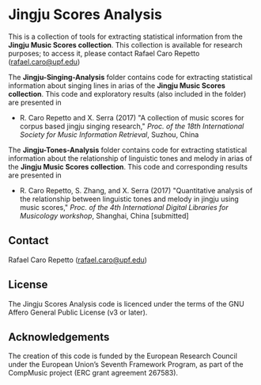 # Jingju Scores Analysis

This is a collection of tools for extracting statistical information from the **Jingju Music Scores collection**. This collection is available for research purposes; to access it, please contact Rafael Caro Repetto (rafael.caro@upf.edu)

The **Jingju-Singing-Analysis** folder contains code for extracting statistical information about singing lines in arias of the **Jingju Music Scores collection**. This code and exploratory results (also included in the folder) are presented in

- R. Caro Repetto and X. Serra (2017) "A collection of music scores for corpus based jingju singing research," *Proc. of the 18th International Society for Music Information Retrieval*, Suzhou, China

The **Jingju-Tones-Analysis** folder contains code for extracting statistical information about the relationship of linguistic tones and melody in arias of the **Jingju Music Scores collection**. This code and corresponding results are presented in

- R. Caro Repetto, S. Zhang, and X. Serra (2017) "Quantitative analysis of the relationship between linguistic tones and melody in jingju using music scores," *Proc. of the 4th International Digital Libraries for Musicology workshop*, Shanghai, China [submitted]

## Contact
Rafael Caro Repetto (rafael.caro@upf.edu)

## License
 The Jingju Scores Analysis code is licenced under the terms of the GNU Affero General Public License (v3 or later).

## Acknowledgements
The creation of this code is funded by the European Research Council under the European Union’s Seventh Framework Program, as part of the CompMusic project (ERC grant agreement 267583).
